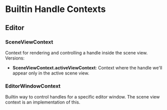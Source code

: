# Builtin Handle Contexts

## Editor
### SceneViewContext
Context for rendering and controlling a handle inside the scene view.
<br>Versions:
* **SceneViewContext.activeViewContext**:  Context where the handle we'll appear only in the active scene view.


### EditorWindowContext
Builtin way to control handles for a specific editor window. The scene view context is an implementation of this.

